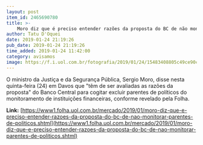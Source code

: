 ```yaml
---
layout: post
item_id: 2465690780
title: >-
    Moro diz que é preciso entender razões da proposta do BC de não monitorar parentes de políticos
author: Tatu D'Oquei
date: 2019-01-24 21:19:26
pub_date: 2019-01-24 21:19:26
time_added: 2019-01-24 11:42:00
category: avisamos
image: https://f.i.uol.com.br/fotografia/2019/01/24/15483408805c49ce90c7966_1548340880_3x2_rt.jpg
---
```


O ministro da Justiça e da Segurança Pública, Sergio Moro, disse nesta quinta-feira (24) em Davos que "têm de ser avaliadas as razões da proposta" do Banco Central para cogitar excluir parentes de políticos do monitoramento de instituições financeiras, conforme revelado pela Folha.

**Link:** [https://www1.folha.uol.com.br/mercado/2019/01/moro-diz-que-e-preciso-entender-razoes-da-proposta-do-bc-de-nao-monitorar-parentes-de-politicos.shtml](https://www1.folha.uol.com.br/mercado/2019/01/moro-diz-que-e-preciso-entender-razoes-da-proposta-do-bc-de-nao-monitorar-parentes-de-politicos.shtml)

